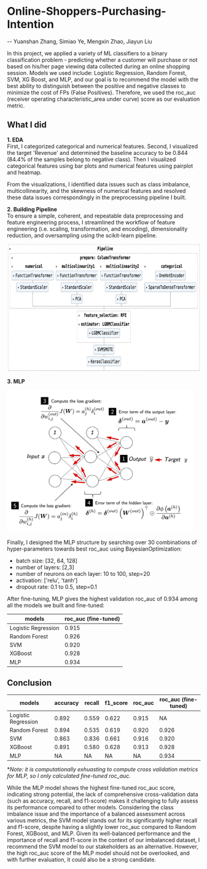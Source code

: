 # Online-Shoppers-Purchasing-Intention
-- Yuanshan Zhang, Simiao Ye, Mengxin Zhao, Jiayun Liu

In this project, we applied a variety of ML classifiers to a binary classification problem - predicting whether a customer will purchase or not based on his/her page viewing data collected during an online shopping session. Models we used include: Logistic Regression, Random Forest, SVM, XG Boost, and MLP, and our goal is to recommend the model with
the best ability to distinguish between the positive and negative classes to minimize the cost of FPs (False Positives). Therefore, we used the roc_auc (receiver operating characteristic_area under curve) score as our evaluation metric.

## What I did
**1. EDA**\
First, I categorized categorical and numerical features. Second, I visualized the target 'Revenue' and determined the baseline accuracy to be 0.844 (84.4% of the samples belong to negative class). Then I visualized categorical features using bar plots and numerical features using pairplot and heatmap.

From the visualizations, I identified data issues such as class imbalance, multicollinearity, and the skewness of numerical features and resolved these data issues correspondingly in the preprocessing pipeline I built.

**2. Building Pipeline**\
To ensure a simple, coherent, and repeatable data preprocessing and feature engineering process, I streamlined the workflow of feature engineering (i.e. scaling, transformation, and encoding), dimensionality reduction, and oversampling using the scikit-learn pipeline. 

<img src="images/sklearn_pipeline.png" alt="示例图片" width="755" height="332">

**3. MLP**

<img src="images/MLP.png" alt="示例图片" width="485" height="371">

Finally, I designed the MLP structure by searching over 30 combinations of hyper-parameters towards best roc_auc using BayesianOptimization:

- batch size: [32, 64, 128]
- number of layers: [2,3]
- number of neurons on each layer: 10 to 100, step=20
- activation: ['relu', 'tanh']
- dropout rate: 0.1 to 0.5, step=0.1

After fine-tuning, MLP gives the highest validation roc_auc of 0.934 among all the models we built and fine-tuned:

| models | roc_auc (fine-tuned) |
|-------|-------|
| Logistic Regression | 0.915 |
| Random Forest | 0.926 |
| SVM | 0.920 |
| XGBoost | 0.928 |
| MLP | 0.934 |

## Conclusion
| models | accuracy | recall | f1_score | roc_auc | roc_auc (fine-tuned) |
|-------|-------|-------|-------|-------|-------|
| Logistic Regression | 0.892 | 0.559 | 0.622 | 0.915 | NA |
| Random Forest | 0.894 | 0.535 | 0.619 | 0.920 | 0.926 |
| SVM | 0.863 | 0.836 | 0.661 | 0.916 | 0.920 |
| XGBoost | 0.891 | 0.580 | 0.628 | 0.913 | 0.928 |
| MLP | NA | NA | NA | NA | 0.934 |

**Note: it is computationally exhuasting to compute cross validation metrics for MLP, so I only calculated fine-tuned roc_auc.*

While the MLP model shows the highest fine-tuned roc_auc score, indicating strong potential, the lack of comprehensive cross-validation data (such as accuracy, recall, and f1-score) makes it challenging to fully assess its performance compared to other models. Considering the class imbalance issue and the importance of a balanced assessment across various metrics, the SVM model stands out for its significantly higher recall and f1-score, despite having a slightly lower roc_auc compared to Random Forest, XGBoost, and MLP. Given its well-balanced performance and the importance of recall and f1-score in the context of our imbalanced dataset, I recommend the SVM model to our stakeholders as an alternative. However, the high roc_auc score of the MLP model should not be overlooked, and with further evaluation, it could also be a strong candidate.
